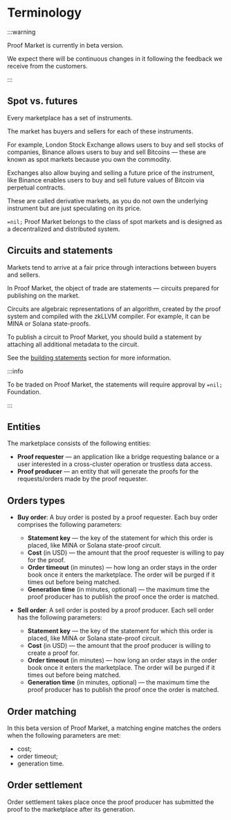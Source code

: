 # Terminology

:::warning

Proof Market is currently in beta version.

We expect there will be continuous changes in it following the feedback we receive from the customers.

:::

## Spot vs. futures

Every marketplace has a set of instruments.

The market has buyers and sellers for each of these instruments.

For example, London Stock Exchange allows users to buy and sell stocks of companies, Binance allows users to buy and sell Bitcoins — these are known as spot markets because you own the commodity.

Exchanges also allow buying and selling a future price of the instrument, like Binance enables users to buy and sell future values of Bitcoin via perpetual contracts.

These are called derivative markets, as you do not own the underlying instrument but are just speculating on its price.

`=nil;` Proof Market belongs to the class of spot markets and is designed as a decentralized and distributed system.

## Circuits and statements

Markets tend to arrive at a fair price through interactions between buyers and sellers.

In Proof Market, the object of trade are statements — circuits prepared for publishing on the market.

Circuits are algebraic representations of an algorithm, created by the proof system and compiled with the zkLLVM compiler. For example, it can be MINA or Solana state-proofs.

To publish a circuit to Proof Market, you should build a statement by attaching all additional metadata to the circuit.

See the [building statements](../toolchain/cli-reference/statement#building-statements-from-circuits) section for more information.

:::info

To be traded on Proof Market, the statements will require approval by `=nil;` Foundation.

:::

## Entities

The marketplace consists of the following entities:

- **Proof requester** — an application like a bridge requesting balance or a user
  interested in a cross-cluster operation or trustless data access.
- **Proof producer** — an entity that will generate the proofs for the requests/orders
  made by the proof requester.

## Orders types

- **Buy order**: A buy order is posted by a proof requester.
  Each buy order comprises the following parameters:

  - **Statement key** — the key of the statement for which this order is placed,
    like MINA or Solana state-proof circuit.
  - **Cost** (in USD) — the amount that the proof requester is willing to pay for the proof.
  - **Order timeout** (in minutes) — how long an order stays in the order book
    once it enters the marketplace.
    The order will be purged if it times out before being matched.
  - **Generation time** (in minutes, optional) — the maximum time the proof producer
    has to publish the proof once the order is matched.

- **Sell order**: A sell order is posted by a proof producer.
  Each sell order has the following parameters:
  - **Statement key** — the key of the statement for which this order is placed,
    like MINA or Solana state-proof circuit.
  - **Cost** (in USD) — the amount that the proof producer is willing to create a proof for.
  - **Order timeout** (in minutes) — how long an order stays in the order book
    once it enters the marketplace.
    The order will be purged if it times out before being matched.
  - **Generation time** (in minutes, optional) — the maximum time the proof producer
    has to publish the proof once the order is matched.

## Order matching

In this beta version of Proof Market, a matching engine matches the orders when the following parameters are met:

- cost;
- order timeout;
- generation time.

## Order settlement

Order settlement takes place once the proof producer has submitted the proof to the marketplace after its generation.
